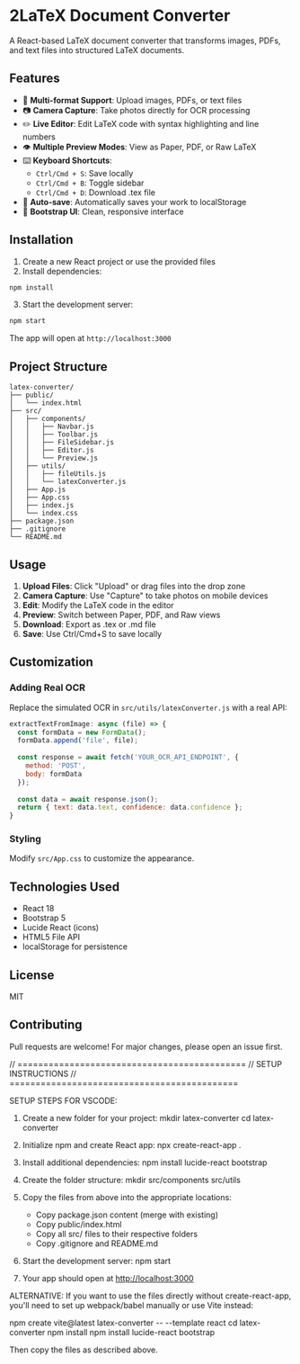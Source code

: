 # 2LaTeX Document Converter

A React-based LaTeX document converter that transforms images, PDFs, and text files into structured LaTeX documents.

## Features

- 📁 **Multi-format Support**: Upload images, PDFs, or text files
- 📷 **Camera Capture**: Take photos directly for OCR processing
- ✏️ **Live Editor**: Edit LaTeX code with syntax highlighting and line numbers
- 👁️ **Multiple Preview Modes**: View as Paper, PDF, or Raw LaTeX
- ⌨️ **Keyboard Shortcuts**:
  - `Ctrl/Cmd + S`: Save locally
  - `Ctrl/Cmd + B`: Toggle sidebar
  - `Ctrl/Cmd + D`: Download .tex file
- 💾 **Auto-save**: Automatically saves your work to localStorage
- 🎨 **Bootstrap UI**: Clean, responsive interface

## Installation

1. Create a new React project or use the provided files
2. Install dependencies:

```bash
npm install
```

3. Start the development server:

```bash
npm start
```

The app will open at `http://localhost:3000`

## Project Structure

```
latex-converter/
├── public/
│   └── index.html
├── src/
│   ├── components/
│   │   ├── Navbar.js
│   │   ├── Toolbar.js
│   │   ├── FileSidebar.js
│   │   ├── Editor.js
│   │   └── Preview.js
│   ├── utils/
│   │   ├── fileUtils.js
│   │   └── latexConverter.js
│   ├── App.js
│   ├── App.css
│   ├── index.js
│   └── index.css
├── package.json
├── .gitignore
└── README.md
```

## Usage

1. **Upload Files**: Click "Upload" or drag files into the drop zone
2. **Camera Capture**: Use "Capture" to take photos on mobile devices
3. **Edit**: Modify the LaTeX code in the editor
4. **Preview**: Switch between Paper, PDF, and Raw views
5. **Download**: Export as .tex or .md file
6. **Save**: Use Ctrl/Cmd+S to save locally

## Customization

### Adding Real OCR

Replace the simulated OCR in `src/utils/latexConverter.js` with a real API:

```javascript
extractTextFromImage: async (file) => {
  const formData = new FormData();
  formData.append('file', file);
  
  const response = await fetch('YOUR_OCR_API_ENDPOINT', {
    method: 'POST',
    body: formData
  });
  
  const data = await response.json();
  return { text: data.text, confidence: data.confidence };
}
```

### Styling

Modify `src/App.css` to customize the appearance.

## Technologies Used

- React 18
- Bootstrap 5
- Lucide React (icons)
- HTML5 File API
- localStorage for persistence

## License

MIT

## Contributing

Pull requests are welcome! For major changes, please open an issue first.

// ============================================
// SETUP INSTRUCTIONS
// ============================================

SETUP STEPS FOR VSCODE:

1. Create a new folder for your project:
   mkdir latex-converter
   cd latex-converter

2. Initialize npm and create React app:
   npx create-react-app .

3. Install additional dependencies:
   npm install lucide-react bootstrap

4. Create the folder structure:
   mkdir src/components src/utils

5. Copy the files from above into the appropriate locations:
   - Copy package.json content (merge with existing)
   - Copy public/index.html
   - Copy all src/ files to their respective folders
   - Copy .gitignore and README.md

6. Start the development server:
   npm start

7. Your app should open at <http://localhost:3000>

ALTERNATIVE: If you want to use the files directly without create-react-app,
you'll need to set up webpack/babel manually or use Vite instead:

   npm create vite@latest latex-converter -- --template react
   cd latex-converter
   npm install
   npm install lucide-react bootstrap

Then copy the files as described above.

